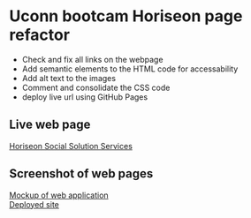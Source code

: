 # Uconn bootcam Horiseon page refactor
- Check and fix all links on the webpage
- Add semantic elements to the HTML code for accessability
- Add alt text to the images
- Comment and consolidate the CSS code
- deploy live url using GitHub Pages

## Live web page
[Horiseon Social Solution Services](https://steveb29.github.io/horiseon-refactor/)

## Screenshot of web pages
[Mockup of web application](./assets/images/screenshot-of-mockup.png) <br/>
[Deployed site](./assets/images/screenshot-of-deployed-site.png)